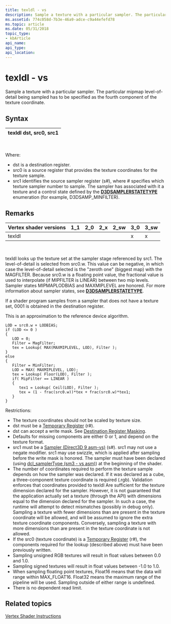 ```yaml
---
title: texldl - vs
description: Sample a texture with a particular sampler. The particular mipmap level-of-detail being sampled has to be specified as the fourth component of the texture coordinate.
ms.assetid: 774c058d-7b3e-46a9-adce-c9a44efefd78
ms.topic: article
ms.date: 05/31/2018
topic_type: 
- kbArticle
api_name: 
api_type: 
api_location: 
---
```


# texldl - vs

Sample a texture with a particular sampler. The particular mipmap level-of-detail being sampled has to be specified as the fourth component of the texture coordinate.

## Syntax



| texldl dst, src0, src1 |
|------------------------|



 

Where:

-   dst is a destination register.
-   src0 is a source register that provides the texture coordinates for the texture sample.
-   src1 identifies the source sampler register (s\#), where \# specifies which texture sampler number to sample. The sampler has associated with it a texture and a control state defined by the [**D3DSAMPLERSTATETYPE**](https://docs.microsoft.com/windows/desktop/direct3d9/d3dsamplerstatetype) enumeration (for example, D3DSAMP\_MINFILTER).

## Remarks



| Vertex shader versions | 1\_1 | 2\_0 | 2\_x | 2\_sw | 3\_0 | 3\_sw |
|------------------------|------|------|------|-------|------|-------|
| texldl                 |      |      |      |       | x    | x     |



 

texldl looks up the texture set at the sampler stage referenced by src1. The level-of-detail is selected from src0.w. This value can be negative, in which case the level-of-detail selected is the "zeroth one" (biggest map) with the MAGFILTER. Because src0.w is a floating point value, the fractional value is used to interpolate (if MIPFILTER is LINEAR) between two mip levels. Sampler states MIPMAPLODBIAS and MAXMIPLEVEL are honored. For more information about sampler states, see [**D3DSAMPLERSTATETYPE**](https://docs.microsoft.com/windows/desktop/direct3d9/d3dsamplerstatetype).

If a shader program samples from a sampler that does not have a texture set, 0001 is obtained in the destination register.

This is an approximation to the reference device algorithm.


```
LOD = src0.w + LODBIAS;
if (LOD <= 0 )
{
   LOD = 0;
   Filter = MagFilter;
   tex = Lookup( MAX(MAXMIPLEVEL, LOD), Filter );
}
else
{
   Filter = MinFilter;
   LOD = MAX( MAXMIPLEVEL, LOD);
   tex = Lookup( Floor(LOD), Filter );
   if( MipFilter == LINEAR )
   {
      tex1 = Lookup( Ceil(LOD), Filter );                        
      tex = (1 - frac(src0.w))*tex + frac(src0.w)*tex1;
   }
}
```



Restrictions:

-   The texture coordinates should not be scaled by texture size.
-   dst must be a [Temporary Register](dx9-graphics-reference-asm-vs-registers-temporary.md) (r\#).
-   dst can accept a write mask. See [Destination Register Masking](dx9-graphics-reference-asm-vs-registers-modifiers-masking.md).
-   Defaults for missing components are either 0 or 1, and depend on the texture format.
-   src1 must be a [Sampler (Direct3D 9 asm-vs)](dx9-graphics-reference-asm-vs-registers-sampler.md) (s\#). src1 may not use a negate modifier. src1 may use swizzle, which is applied after sampling before the write mask is honored. The sampler must have been declared (using [dcl\_samplerType (sm3 - vs asm)](dcl-samplertype---vs.md)) at the beginning of the shader.
-   The number of coordinates required to perform the texture sample depends on how the sampler was declared. If it was declared as a cube, a three-component texture coordinate is required (.rgb). Validation enforces that coordinates provided to texldl Are sufficient for the texture dimension declared for the sampler. However, it is not guaranteed that the application actually set a texture (through the API) with dimensions equal to the dimension declared for the sampler. In such a case, the runtime will attempt to detect mismatches (possibly in debug only). Sampling a texture with fewer dimensions than are present in the texture coordinate will be allowed, and will be assumed to ignore the extra texture coordinate components. Conversely, sampling a texture with more dimensions than are present in the texture coordinate is not allowed.
-   If the src0 (texture coordinate) is a [Temporary Register](dx9-graphics-reference-asm-vs-registers-temporary.md) (r\#), the components required for the lookup (described above) must have been previously written.
-   Sampling unsigned RGB textures will result in float values between 0.0 and 1.0.
-   Sampling signed textures will result in float values between -1.0 to 1.0.
-   When sampling floating point textures, Float16 means that the data will range within MAX\_FLOAT16. Float32 means the maximum range of the pipeline will be used. Sampling outside of either range is undefined.
-   There is no dependent read limit.

## Related topics

<dl> <dt>

[Vertex Shader Instructions](dx9-graphics-reference-asm-vs-instructions.md)
</dt> </dl>

 

 




